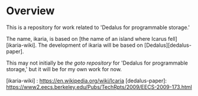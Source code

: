 # Overview
This is a repository for work related to 'Dedalus for programmable storage.'

The name, ikaria, is based on [the name of an island where Icarus fell][ikaria-wiki]. The development of ikaria will be based on [Dedalus][dedalus-paper].

This may not initially be *the goto repository* for 'Dedalus for programmable storage,' but it will be for my own work for now.

[ikaria-wiki]  :  https://en.wikipedia.org/wiki/Icaria
[dedalus-paper]: https://www2.eecs.berkeley.edu/Pubs/TechRpts/2009/EECS-2009-173.html

